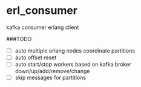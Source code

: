 # erl_consumer
kafka consumer erlang client

###TODO
- [ ] auto multiple erlang nodes coordinate partitions
- [ ] auto offset reset
- [ ] auto start/stop workers based on kafka broker down/up/add/remove/change
- [ ] skip messages for partitions
